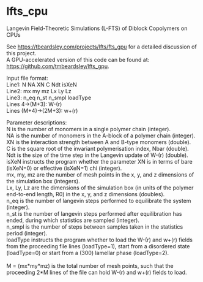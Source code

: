 # lfts_cpu
Langevin Field-Theoretic Simulations (L-FTS) of Diblock Copolymers on CPUs

See https://tbeardsley.com/projects/lfts/fts_gpu for a detailed discussion of this project.<br>
A GPU-accelerated version of this code can be found at: https://github.com/tmbeardsley/lfts_gpu.

Input file format:<br>
Line1: N NA XN C Ndt isXeN<br>
Line2: mx my mz Lx Ly Lz<br>
Line3: n_eq n_st n_smpl loadType<br>
Lines 4->(M+3): W-(r)<br>
Lines (M+4)->(2M+3): w+(r)<br>

Parameter descriptions:<br>
N is the number of monomers in a single polymer chain (integer).<br>
NA is the number of monomers in the A-block of a polymer chain (integer).<br>
XN is the interaction strength between A and B-type monomers (double).<br>
C is the square root of the invariant polymerisation index, Nbar (double).<br>
Ndt is the size of the time step in the Langevin update of W-(r) (double).<br>
isXeN instructs the program whether the parameter XN is in terms of bare (isXeN=0) or effective (isXeN=1) chi (integer).<br>
mx, my, mz are the number of mesh points in the x, y, and z dimensions of the simulation box (integers).<br>
Lx, Ly, Lz are the dimensions of the simulation box (in units of the polymer end-to-end length, R0) in the x, y, and z dimensions (doubles).<br>
n_eq is the number of langevin steps performed to equilibrate the system (integer).<br>
n_st is the number of langevin steps performed after equilibration has ended, during which statistics are sampled (integer).<br>
n_smpl is the number of steps between samples taken in the statistics period (integer).<br>
loadType instructs the program whether to load the W-(r) and w+(r) fields from the proceeding file lines (loadType=1), start from a disordered state (loadType=0) or start from a (300) lamellar phase (loadType=2).<br><br>
M = (mx\*my\*mz) is the total number of mesh points, such that the proceeding 2*M lines of the file can hold W-(r) and w+(r) fields to load.
